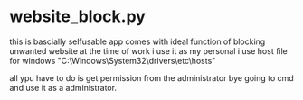 # website_block.py
this is bascially selfusable app comes with ideal function of blocking unwanted website at the time of work
i use it as my personal 
i use  host file for  windows "C:\Windows\System32\drivers\etc\hosts"

all ypu have to do is get permission from the administrator
bye going to cmd and use it as a administrator.
